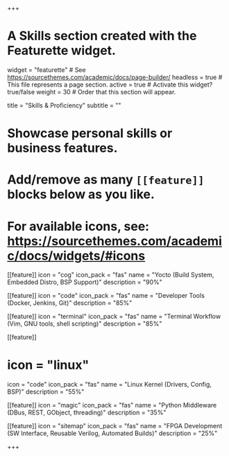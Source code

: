 +++
# A Skills section created with the Featurette widget.
widget = "featurette"  # See https://sourcethemes.com/academic/docs/page-builder/
headless = true  # This file represents a page section.
active = true  # Activate this widget? true/false
weight = 30  # Order that this section will appear.

title = "Skills & Proficiency"
subtitle = ""

# Showcase personal skills or business features.
# 
# Add/remove as many `[[feature]]` blocks below as you like.
# 
# For available icons, see: https://sourcethemes.com/academic/docs/widgets/#icons


[[feature]]
  icon = "cog"
  icon_pack = "fas"
  name = "Yocto (Build System, Embedded Distro, BSP Support)"
  description = "90%"

[[feature]]
  icon = "code"
  icon_pack = "fas"
  name = "Developer Tools (Docker, Jenkins, Git)"
  description = "85%"

[[feature]]
  icon = "terminal"
  icon_pack = "fas"
  name = "Terminal Workflow (Vim, GNU tools, shell scripting)"
  description = "85%"

[[feature]]
  # icon = "linux"
  icon = "code"
  icon_pack = "fas"
  name = "Linux Kernel (Drivers, Config, BSP)"
  description = "55%"

[[feature]]
  icon = "magic"
  icon_pack = "fas"
  name = "Python Middleware (DBus, REST, GObject, threading)"
  description = "35%"

[[feature]]
  icon = "sitemap"
  icon_pack = "fas"
  name = "FPGA Development (SW Interface, Reusable Verilog, Automated Builds)"
  description = "25%"

+++
